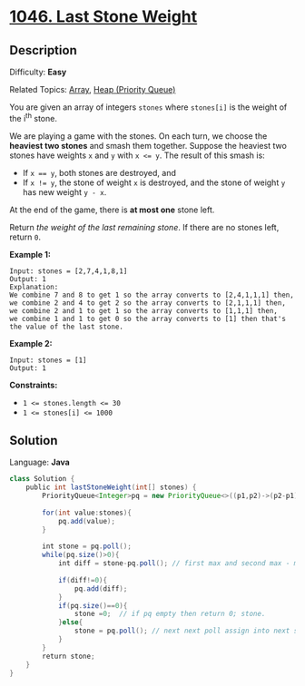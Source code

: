 # [1046\. Last Stone Weight](https://leetcode.com/problems/last-stone-weight/)

## Description

Difficulty: **Easy**  

Related Topics: [Array](https://leetcode.com/tag/array/), [Heap (Priority Queue)](https://leetcode.com/tag/heap-priority-queue/)


You are given an array of integers `stones` where `stones[i]` is the weight of the i<sup>th</sup> stone.

We are playing a game with the stones. On each turn, we choose the **heaviest two stones** and smash them together. Suppose the heaviest two stones have weights `x` and `y` with `x <= y`. The result of this smash is:

*   If `x == y`, both stones are destroyed, and
*   If `x != y`, the stone of weight `x` is destroyed, and the stone of weight `y` has new weight `y - x`.

At the end of the game, there is **at most one** stone left.

Return _the weight of the last remaining stone_. If there are no stones left, return `0`.

**Example 1:**

```
Input: stones = [2,7,4,1,8,1]
Output: 1
Explanation: 
We combine 7 and 8 to get 1 so the array converts to [2,4,1,1,1] then,
we combine 2 and 4 to get 2 so the array converts to [2,1,1,1] then,
we combine 2 and 1 to get 1 so the array converts to [1,1,1] then,
we combine 1 and 1 to get 0 so the array converts to [1] then that's the value of the last stone.
```

**Example 2:**

```
Input: stones = [1]
Output: 1
```

**Constraints:**

*   `1 <= stones.length <= 30`
*   `1 <= stones[i] <= 1000`


## Solution

Language: **Java**

```java
class Solution {
    public int lastStoneWeight(int[] stones) {
        PriorityQueue<Integer>pq = new PriorityQueue<>((p1,p2)->(p2-p1)); // max heap 
        
        for(int value:stones){
            pq.add(value);
        }
        
        int stone = pq.poll();
        while(pq.size()>0){
            int diff = stone-pq.poll(); // first max and second max - minus.
            
            if(diff!=0){
                pq.add(diff);
            }
            if(pq.size()==0){
                stone =0;  // if pq empty then return 0; stone.
            }else{
                stone = pq.poll(); // next next poll assign into next stone.
            }
        }
        return stone;
    }
}
```